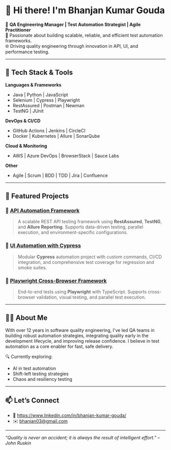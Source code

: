 # 👋 Hi there! I'm Bhanjan Kumar Gouda

🎯 **QA Engineering Manager | Test Automation Strategist | Agile Practitioner**  
🔬 Passionate about building scalable, reliable, and efficient test automation frameworks.  
🌐 Driving quality engineering through innovation in API, UI, and performance testing.  

---

## 🧰 Tech Stack & Tools

**Languages & Frameworks**  
- Java | Python | JavaScript  
- Selenium | Cypress | Playwright  
- RestAssured | Postman | Newman  
- TestNG | JUnit  

**DevOps & CI/CD**  
- GitHub Actions | Jenkins | CircleCI  
- Docker | Kubernetes | Allure | SonarQube  

**Cloud & Monitoring**  
- AWS | Azure DevOps | BrowserStack | Sauce Labs  

**Other**  
- Agile | Scrum | BDD | TDD | Jira | Confluence  

---

## 📂 Featured Projects

### 🔹 [API Automation Framework](https://github.com/yourusername/api-automation-framework)
> A scalable REST API testing framework using **RestAssured**, **TestNG**, and **Allure Reporting**. Supports data-driven testing, parallel execution, and environment-specific configurations.

### 🔹 [UI Automation with Cypress](https://github.com/yourusername/cypress-ui-automation)
> Modular **Cypress** automation project with custom commands, CI/CD integration, and comprehensive test coverage for regression and smoke suites.

### 🔹 [Playwright Cross-Browser Framework](https://github.com/yourusername/playwright-ui-tests)
> End-to-end tests using **Playwright** with TypeScript. Supports cross-browser validation, visual testing, and parallel test execution.

---

## 🧑‍💼 About Me

With over 12 years in software quality engineering, I've led QA teams in building robust automation strategies, integrating quality early in the development lifecycle, and improving release confidence. I believe in test automation as a core enabler for fast, safe delivery.

🔍 Currently exploring:
- AI in test automation  
- Shift-left testing strategies  
- Chaos and resiliency testing  

---

## 📫 Let’s Connect

- 💼 https://www.linkedin.com/in/bhanjan-kumar-gouda/
- ✉️ bhanjan03@gmail.com

---

*“Quality is never an accident; it is always the result of intelligent effort.” – John Ruskin*
